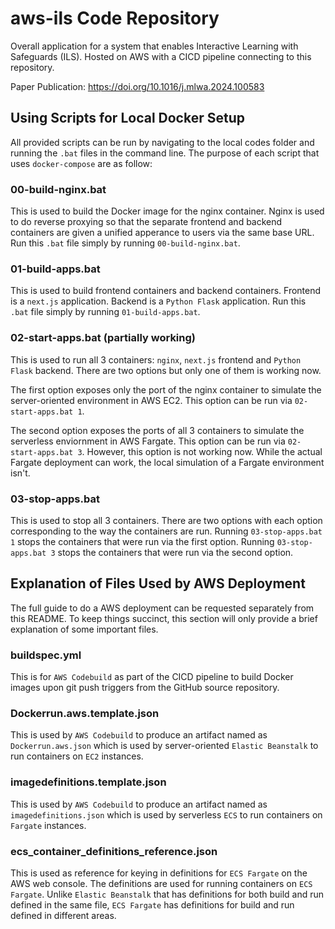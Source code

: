 # aws-ils Code Repository
Overall application for a system that enables Interactive Learning with Safeguards (ILS). Hosted on AWS with a CICD pipeline connecting to this repository.

Paper Publication: https://doi.org/10.1016/j.mlwa.2024.100583

## Using Scripts for Local Docker Setup
All provided scripts can be run by navigating to the local codes folder and running the `.bat` files in the command line. The purpose of each script that uses `docker-compose` are as follow:

### 00-build-nginx.bat
This is used to build the Docker image for the nginx container. Nginx is used to do reverse proxying so that the separate frontend and backend containers are given a unified apperance to users via the same base URL. Run this `.bat` file simply by running `00-build-nginx.bat`.

### 01-build-apps.bat
This is used to build frontend containers and backend containers. Frontend is a `next.js` application. Backend is a `Python Flask` application. Run this `.bat` file simply by running `01-build-apps.bat`.

### 02-start-apps.bat (partially working)
This is used to run all 3 containers: `nginx`, `next.js` frontend and `Python Flask` backend. There are two options but only one of them is working now. 

The first option exposes only the port of the nginx container to simulate the server-oriented environment in AWS EC2. This option can be run via `02-start-apps.bat 1`. 

The second option exposes the ports of all 3 containers to simulate the serverless enviornment in AWS Fargate. This option can be run via `02-start-apps.bat 3`. However, this option is not working now. While the actual Fargate deployment can work, the local simulation of a Fargate environment isn't.

### 03-stop-apps.bat
This is used to stop all 3 containers. There are two options with each option corresponding to the way the containers are run. Running `03-stop-apps.bat 1` stops the containers that were run via the first option. Running `03-stop-apps.bat 3` stops the containers that were run via the second option. 

## Explanation of Files Used by AWS Deployment
The full guide to do a AWS deployment can be requested separately from this README. To keep things succinct, this section will only provide a brief explanation of some important files.

### buildspec.yml
This is for `AWS Codebuild` as part of the CICD pipeline to build Docker images upon git push triggers from the GitHub source repository. 

### Dockerrun.aws.template.json
This is used by `AWS Codebuild` to produce an artifact named as `Dockerrun.aws.json` which is used by server-oriented `Elastic Beanstalk` to run containers on `EC2` instances.

### imagedefinitions.template.json
This is used by `AWS Codebuild` to produce an artifact named as `imagedefinitions.json` which is used by serverless `ECS` to run containers on `Fargate` instances.

### ecs_container_definitions_reference.json
This is used as reference for keying in definitions for `ECS Fargate` on the AWS web console. The definitions are used for running containers on `ECS Fargate`. Unlike `Elastic Beanstalk` that has definitions for both build and run defined in the same file, `ECS Fargate` has definitions for build and run defined in different areas.